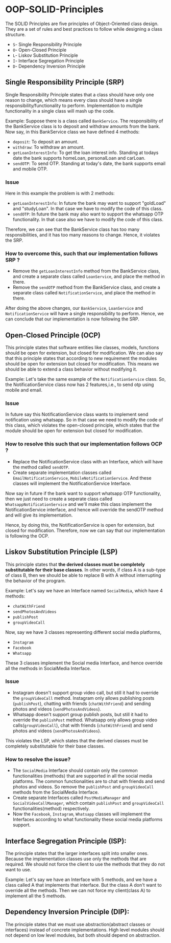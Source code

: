 # OOP-SOLID-Principles
The SOLID Principles are five principles of Object-Oriented class design. They are a set of rules and best practices to follow while designing a class structure.

* `S`- Single Responsibility Principle
* `O`- Open-Closed Principle
* `L`- Liskov Substitution Principle
* `I`- Interface Segregation Principle
* `D`- Dependency Inversion Principle

## Single Responsibility Principle (SRP)
Single Responsibility Principle states that a class should have only one reason to change, which means every class should have a single responsibility/functionality to perform. Implementation to multiple functionality in a single class will mash up the code.

Example: Suppose there is a class called `BankService`. The responsibility of the BankService class is to deposit and withdraw amounts from the bank. Now say, in this BankService class we have defined 4 methods: 
* `deposit`: To deposit an amount.
* `withdraw`: To withdraw an amount.
* `getLoanInterestInfo`: To get the loan interest info. Standing at todays date the bank supports homeLoan, personalLoan and carLoan.
* `sendOTP`: To send OTP. Standing at today's date, the bank supports email and mobile OTP.

### Issue
Here in this example the problem is with 2 methods:
* `getLoanInterestInfo`: In future the bank may want to support "goldLoad" and "studyLoan". In that case we have to modify the code of this class.
* `sendOTP`: In future the bank may also want to support the whatsapp OTP functionality. In that case also we have to modify the code of this class.

Therefore, we can see that the BankService class has too many responsibilities, and it has too many reasons to change. Hence, it violates the SRP.

### How to overcome this, such that our implementation follows SRP ?
* Remove the `getLoanInterestInfo` method from the BankService class, and create a separate class called `LoanService`, and place the method in there.
* Remove the `sendOTP` method from the BankService class, and create a separate class called `NotificationService`, and place the method in there.

After doing the above changes, our `BankService`, `LoanService` and `NotificationService` will have a single responsibility to perform. Hence, we can conclude that our implementation is now following the SRP.

## Open-Closed Principle (OCP)
This principle states that software entities like classes, models, functions should be open for extension, but closed for modification. 
We can also say that this principle states that according to new requirement the modules should be open for extension but closed for modification. 
This means we should be able to extend a class behavior without modifying it.

Example: Let's take the same example of the `NotificationService` class. So, the NotificationService class now has 2 features,i.e., to send otp using mobile and email. 

### Issue
In future say this NotificationService class wants to implement send notification using whatsapp. So in that case we need to modify the code of this class, which violates the open-closed principle, which states that the module should be open for extension but closed for modification.

### How to resolve this such that our implementation follows OCP ?
* Replace the NotificationService class with an Interface, which will have the method called `sendOTP`.
* Create separate implementation classes called `EmailNotificationService`, `MobileNotificationService`. And these classes will implement the NotificationService Interface.

Now say in future if the bank want to support whatsapp OTP functionality, then we just need to create a seperate class called `WhatsappNotificationService` and we'll make this class implement the NotificationService interface, and hence will override the sendOTP method and will give its implementation.

Hence, by doing this, the NotificationService is open for extension, but closed for modification. Therefore, now we can say that our implementation is following the OCP.

## Liskov Substitution Principle (LSP)
This principle states that **the derived classes must be completely substitutable for their base classes**. In other words, if class A
is a sub-type of class B, then we should be able to replace B with A without interrupting the behavior of the program.

Example: Let's say we have an Interface named `SocialMedia`, which  have 4 methods: 
* `chatWithFriend` 
* `sendPhotosAndVideos` 
* `publishPost` 
* `groupVideoCall`

Now, say we have 3 classes representing different social media platforms,
* `Instagram`
* `Facebook`
* `Whatsapp`

These 3 classes implement the Social media Interface, and hence override all the methods in SocialMedia Interface.

### Issue
* Instagram doesn't support group video call, but still it had to override the `groupVideoCall` method. Instagram only allows publishing posts (`publishPost`), chatting with friends (`chatWithFriend`) and sending photos and videos (`sendPhotosAndVideos`).
* Whatsapp doesn't support group publish posts, but still it had to override the `publishPost` method. Whatsapp only allows group video calls(`groupVideoCall`), chat with friends (`chatWithFriend`) and send photos and videos (`sendPhotosAndVideos`).

This violates the LSP, which states that the derived classes must be completely substitutable for their base classes.

### How to resolve the issue?
* The `SocialMedia` Interface should contain only the common functionalities (methods) that are supported in all the social media platforms. The common functionalities are to chat with friends and send photos and videos. So remove the `publishPost` and `groupVideoCall` methods from the SocialMedia Interface.
* Create separate Interfaces called `PostMediaManager` and `SocialVideoCallManager`, which contain `publishPost` and `groupVideoCall` functionalities(method) respectively.
* Now the `Facebook`, `Instagram`, `Whatsapp` classes will implement the Interfaces according to what functionality these social media platforms support.

## Interface Segregation Principle (ISP):
The principle states that the larger interfaces split into smaller ones. Because the implementation classes use only the methods that are required. We
should not force the client to use the methods that they do not want to use.

Example: Let's say we have an Interface with 5 methods, and we have a class called A that implements that interface. But the class A don't want 
to override all the methods. Then we can not force my client(class A) to implement all the 5 methods.

## Dependency Inversion Principle (DIP):
The principle states that we must use abstraction(abstract classes or interfaces) instead of concrete implementations. High level modules should not
depend on low level modules, but both should depend on abstraction.
